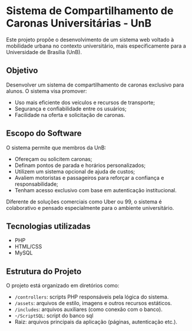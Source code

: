# Sistema de Compartilhamento de Caronas Universitárias - UnB

Este projeto propõe o desenvolvimento de um sistema web voltado à mobilidade urbana no contexto universitário, mais especificamente para a Universidade de Brasília (UnB).

## Objetivo

Desenvolver um sistema de compartilhamento de caronas exclusivo para alunos. O sistema visa promover:

- Uso mais eficiente dos veículos e recursos de transporte;
- Segurança e confiabilidade entre os usuários;
- Facilidade na oferta e solicitação de caronas.

## Escopo do Software

O sistema permite que membros da UnB:

- Ofereçam ou solicitem caronas;
- Definam pontos de parada e horários personalizados;
- Utilizem um sistema opcional de ajuda de custos;
- Avaliem motoristas e passageiros para reforçar a confiança e responsabilidade;
- Tenham acesso exclusivo com base em autenticação institucional.

Diferente de soluções comerciais como Uber ou 99, o sistema é colaborativo e pensado especialmente para o ambiente universitário.

## Tecnologias utilizadas

- PHP
- HTML/CSS
- MySQL


## Estrutura do Projeto

O projeto está organizado em diretórios como:

- `/controllers`: scripts PHP responsáveis pela lógica do sistema.
- `/assets`: arquivos de estilo, imagens e outros recursos estáticos.
- `/includes`: arquivos auxiliares (como conexão com o banco).
- -`/ScriptSQL`: script do banco sql
- Raiz: arquivos principais da aplicação (páginas, autenticação etc.).


